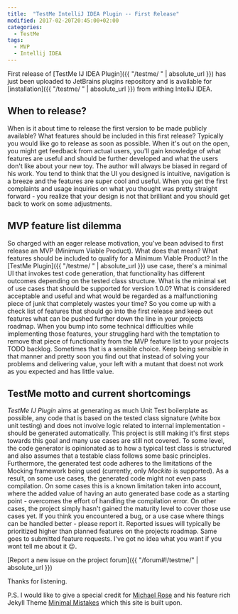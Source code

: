 ```yaml
---
title:  "TestMe IntelliJ IDEA Plugin -- First Release"
modified: 2017-02-20T20:45:00+02:00
categories:
  - TestMe
tags:
  - MVP
  - Intellij IDEA
---
```


First release of [TestMe IJ IDEA Plugin]({{ "/testme/ " | absolute_url }}) has just been uploaded to JetBrains plugins repository and is available for [installation]({{ "/testme/ " | absolute_url }}) from withing IntelliJ IDEA.

## When to release?

When is it about time to release the first version to be made publicly available? What features should be included in this first release? Typically you would like go to release as soon as possible.
When it's out on the open, you might get feedback from actual users, you'll gain knowledge of what features are useful and should be further developed and what the users don't like about your new toy.
The author will always be biased in regard of his work. You tend to think that the UI you designed is intuitive, navigation is a breeze and the features are super cool and useful.
When you get the first complaints and usage inquiries on what you thought was pretty straight forward - you realize that your design is not that brilliant and you should get back to work on some adjustments. 

## MVP feature list dilemma

So charged with an eager release motivation, you've bean advised to first release an MVP (Minimum Viable Product). What does that mean? What features should be included to qualify for a Minimum Viable Product?
In the [TestMe Plugin]({{ "/testme/ " | absolute_url }}) use case, there's a minimal UI that invokes test code generation, that functionality has different outcomes depending on the tested class structure.
What is the minimal set of use cases that should be supported for version 1.0.0? What is considered acceptable and useful and what would be regarded as a malfunctioning piece of junk that completely wastes your time? 
So you come up with a check list of features that should go into the first release and keep out features what can be pushed further down the line in your projects roadmap.
When you bump into some technical difficulties while implementing those features, your struggling hard with the temptation to remove that piece of functionality from the MVP feature list to your projects TODO backlog.
Sometimes that is a sensible choice. Keep being sensible in that manner and pretty soon you find out that instead of solving your problems and delivering value, your left with a mutant that doest not work as you expected and has little value.   

## TestMe motto and current shortcomings
*TestMe IJ Plugin* aims at generating as much Unit Test boilerplate as possible, any code that is based on the tested class signature (white box unit testing) and does not involve logic related to internal implementation - should be generated automatically.
This project is still making it's first steps towards this goal and many use cases are still not covered. To some level, the code generator is opinionated as to how a typical test class is structured and also assumes that a testable class follows some basic principles.
Furthermore, the generated test code adheres to the limitations of the Mocking framework being used (currently, only *Mockito* is supported). As a result, on some use cases, the generated code might not even pass compilation.
On some cases this is a known limitation taken into account, where the added value of having an auto generated base code as a starting point - overcomes the effort of handling the compilation error.
On other cases, the project simply hasn't gained the maturity level to cover those use cases yet.
If you think you encountered a bug, or a use case where things can be handled better - please report it. Reported issues will typically be prioritized higher than planned features on the projects roadmap.
Same goes to submitted feature requests. I've got no idea what you want if you wont tell me about it :wink:.

[Report a new issue on the project forum]({{ "/forum#!/testme/" | absolute_url }})

Thanks for listening.

P.S. I would like to give a special credit for [Michael Rose](https://github.com/mmistakes) and his feature rich Jekyll Theme [ Minimal Mistakes](https://github.com/mmistakes/minimal-mistakes) which this site is built upon.
